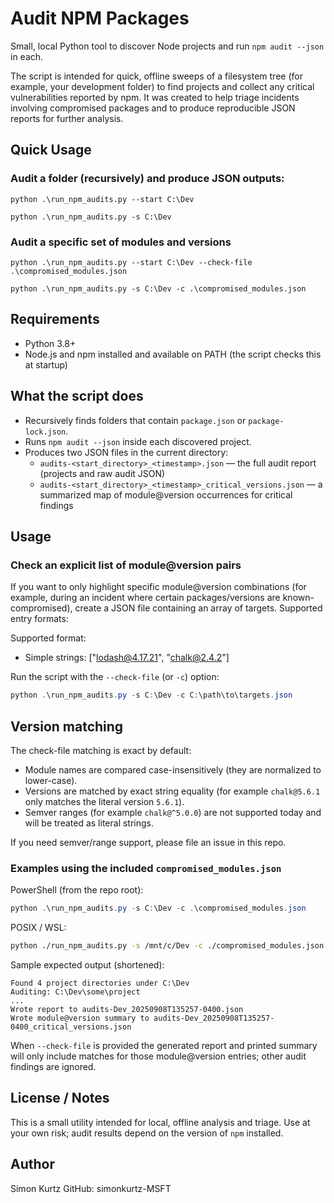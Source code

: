 # Audit NPM Packages

Small, local Python tool to discover Node projects and run `npm audit --json` in each.

The script is intended for quick, offline sweeps of a filesystem tree (for example,
your development folder) to find projects and collect any critical vulnerabilities
reported by npm. It was created to help triage incidents involving compromised
packages and to produce reproducible JSON reports for further analysis.

## Quick Usage

### Audit a folder (recursively) and produce JSON outputs:

```shell
python .\run_npm_audits.py --start C:\Dev
```

```shell
python .\run_npm_audits.py -s C:\Dev
```

### Audit a specific set of modules and versions

```shell
python .\run_npm_audits.py --start C:\Dev --check-file .\compromised_modules.json
```

```shell
python .\run_npm_audits.py -s C:\Dev -c .\compromised_modules.json
```

## Requirements

- Python 3.8+
- Node.js and npm installed and available on PATH (the script checks this at startup)

## What the script does

- Recursively finds folders that contain `package.json` or `package-lock.json`.
- Runs `npm audit --json` inside each discovered project.
- Produces two JSON files in the current directory:
  - `audits-<start_directory>_<timestamp>.json` — the full audit report (projects and raw audit JSON)
  - `audits-<start_directory>_<timestamp>_critical_versions.json` — a summarized map of module@version occurrences for critical findings

## Usage

### Check an explicit list of module@version pairs

If you want to only highlight specific module@version combinations (for
example, during an incident where certain packages/versions are known-compromised),
create a JSON file containing an array of targets. Supported entry formats:

Supported format:
- Simple strings: ["lodash@4.17.21", "chalk@2.4.2"]

Run the script with the `--check-file` (or `-c`) option:

```powershell
python .\run_npm_audits.py -s C:\Dev -c C:\path\to\targets.json
```

Version matching
----------------
The check-file matching is exact by default:

- Module names are compared case-insensitively (they are normalized to lower-case).
- Versions are matched by exact string equality (for example `chalk@5.6.1` only matches the literal version `5.6.1`).
- Semver ranges (for example `chalk@^5.0.0`) are not supported today and will be treated as literal strings.

If you need semver/range support, please file an issue in this repo.

### Examples using the included `compromised_modules.json`

PowerShell (from the repo root):

```powershell
python .\run_npm_audits.py -s C:\Dev -c .\compromised_modules.json
```

POSIX / WSL:

```bash
python ./run_npm_audits.py -s /mnt/c/Dev -c ./compromised_modules.json
```

Sample expected output (shortened):

```
Found 4 project directories under C:\Dev
Auditing: C:\Dev\some\project
...
Wrote report to audits-Dev_20250908T135257-0400.json
Wrote module@version summary to audits-Dev_20250908T135257-0400_critical_versions.json
```

When `--check-file` is provided the generated report and printed summary will
only include matches for those module@version entries; other audit findings
are ignored.

## License / Notes

This is a small utility intended for local, offline analysis and triage. Use at your own risk; audit results depend on the version of `npm` installed.

## Author

Simon Kurtz
GitHub: simonkurtz-MSFT
